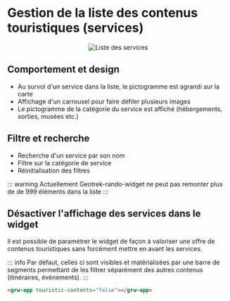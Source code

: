 # Gestion de la liste des contenus touristiques (services)

<center>
  <a title="Liste des services"><img src="/components/list_touristic_content.jpg" alt="Liste des services"></a>
</center>

## Comportement et design

- Au survol d'un service dans la liste, le pictogramme est agrandi sur la carte
- Affichage d'un carrousel pour faire défiler plusieurs images
- Le pictogramme de la catégorie du service est affiché (hébergements, sorties, musées etc.)

## Filtre et recherche

- Recherche d'un service par son nom
- Filtre sur la catégorie de service
- Réinitialisation des filtres

::: warning
Actuellement Geotrek-rando-widget ne peut pas remonter plus de de 999 éléments dans la liste
:::

## Désactiver l'affichage des services dans le widget

Il est possible de paramétrer le widget de façon à valoriser une offre de contenus touristiques sans forcément mettre en avant les services.

::: info
Par défaut, celles ci sont visibles et matérialisées par une barre de segments permettant de les filtrer séparément des autres contenus (itinéraires, évènements).
:::

```html
<grw-app touristic-contents="false"></grw-app>
```
